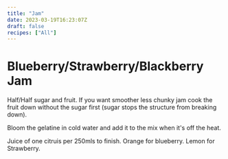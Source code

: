 ```yaml
---
title: "Jam"
date: 2023-03-19T16:23:07Z
draft: false
recipes: ["All"]
---
```


# Blueberry/Strawberry/Blackberry Jam

Half/Half sugar and fruit. If you want smoother less chunky jam cook the fruit down without the sugar first (sugar stops the structure from breaking down).

Bloom the gelatine in cold water and add it to the mix when it's off the heat.

Juice of one citruis per 250mls to finish. Orange for blueberry. Lemon for Strawberry.